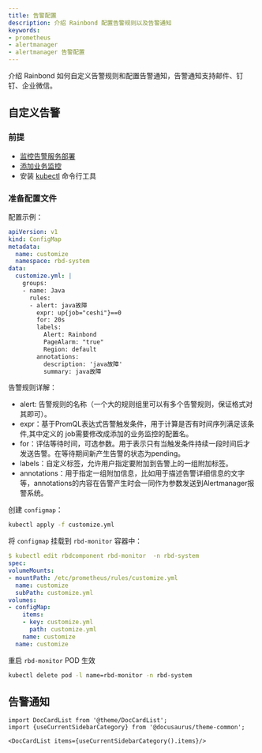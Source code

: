 ```yaml
---
title: 告警配置
description: 介绍 Rainbond 配置告警规则以及告警通知
keywords:
- prometheus
- alertmanager
- alertmanager 告警配置
---
```


介绍 Rainbond 如何自定义告警规则和配置告警通知，告警通知支持邮件、钉钉、企业微信。
## 自定义告警

### 前提

* [监控告警服务部署](../monitor-alert-deploy.md)
* [添加业务监控](/blog/JmxExporter)
* 安装 [kubectl](../../tools/index.md#kubectl-cli) 命令行工具
### 准备配置文件

配置示例：

```yaml title="vim customize.yml"
apiVersion: v1
kind: ConfigMap
metadata:
  name: customize
  namespace: rbd-system
data:
  customize.yml: |
    groups:
    - name: Java
      rules:
      - alert: java故障
        expr: up{job="ceshi"}==0
        for: 20s
        labels:
          Alert: Rainbond
          PageAlarm: "true"
          Region: default
        annotations:
          description: 'java故障'
          summary: java故障
```

告警规则详解：
* alert: 告警规则的名称（一个大的规则组里可以有多个告警规则，保证格式对其即可）。
* expr：基于PromQL表达式告警触发条件，用于计算是否有时间序列满足该条件,其中定义的 job需要修改成添加的业务监控的配置名。
* for：评估等待时间，可选参数。用于表示只有当触发条件持续一段时间后才发送告警。在等待期间新产生告警的状态为pending。
* labels：自定义标签，允许用户指定要附加到告警上的一组附加标签。
* annotations：用于指定一组附加信息，比如用于描述告警详细信息的文字等，annotations的内容在告警产生时会一同作为参数发送到Alertmanager报警系统。

创建 `configmap`：

```bash
kubectl apply -f customize.yml
```

将 `configmap` 挂载到 `rbd-monitor` 容器中：

```yaml
$ kubectl edit rbdcomponent rbd-monitor  -n rbd-system
spec:
volumeMounts:
- mountPath: /etc/prometheus/rules/customize.yml
  name: customize
  subPath: customize.yml
volumes:
- configMap:
    items:
    - key: customize.yml
      path: customize.yml
    name: customize
  name: customize
```

重启 `rbd-monitor` POD 生效

```bash
kubectl delete pod -l name=rbd-monitor -n rbd-system
```

## 告警通知

```mdx-code-block
import DocCardList from '@theme/DocCardList';
import {useCurrentSidebarCategory} from '@docusaurus/theme-common';

<DocCardList items={useCurrentSidebarCategory().items}/>
```